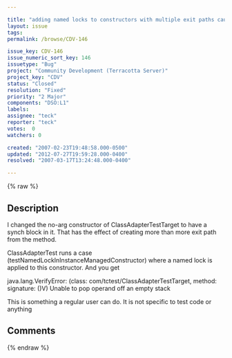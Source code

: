 ```yaml
---

title: "adding named locks to constructors with multiple exit paths causes verify error"
layout: issue
tags: 
permalink: /browse/CDV-146

issue_key: CDV-146
issue_numeric_sort_key: 146
issuetype: "Bug"
project: "Community Development (Terracotta Server)"
project_key: "CDV"
status: "Closed"
resolution: "Fixed"
priority: "2 Major"
components: "DSO:L1"
labels: 
assignee: "teck"
reporter: "teck"
votes:  0
watchers: 0

created: "2007-02-23T19:48:58.000-0500"
updated: "2012-07-27T19:59:28.000-0400"
resolved: "2007-03-17T13:24:48.000-0400"

---
```




{% raw %}



## Description

<div markdown="1" class="description">

I changed the no-arg constructor of ClassAdapterTestTarget to have a synch block in it. That has the effect of creating more than more exit path from the method. 

ClassAdapterTest runs a case (testNamedLockInInstanceManagedConstructor) where a named lock is applied to this constructor. And you get

   java.lang.VerifyError: (class: com/tctest/ClassAdapterTestTarget, method: <init> signature: ()V) Unable to pop operand off an empty stack

This is something a regular user can do. It is not specific to test code or anything





</div>

## Comments



{% endraw %}
